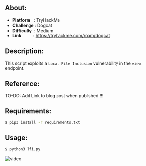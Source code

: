 ## About:
* **Platform**&nbsp;&nbsp;&nbsp;: TryHackMe
* **Challenge**&nbsp;: Dogcat
* **Difficulty**&nbsp;&nbsp;: Medium
* **Link**&nbsp;&nbsp;&nbsp;&nbsp;&nbsp;&nbsp;&nbsp;&nbsp;&nbsp;&nbsp;: https://tryhackme.com/room/dogcat

## Description:
This script exploits a ```Local File Inclusion``` vulnerability in the ```view``` endpoint.

## Reference:
TO-DO: Add Link to blog post when published !!! 

## Requirements:
```bash
$ pip3 install -r requirements.txt
```

## Usage:
```bash
$ python3 lfi.py
```
![video](https://user-images.githubusercontent.com/101610095/234872760-f1c1807d-143e-4216-a607-e6319db5323e.gif)
